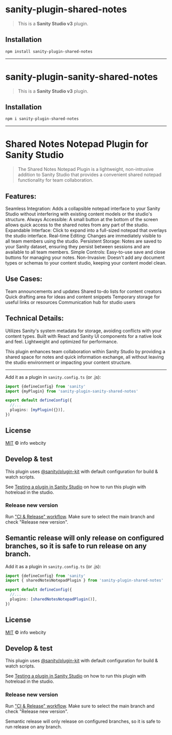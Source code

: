 # sanity-plugin-shared-notes

> This is a **Sanity Studio v3** plugin.

## Installation

```sh
npm install sanity-plugin-shared-notes
```

---
# sanity-plugin-sanity-shared-notes

> This is a **Sanity Studio v3** plugin.

## Installation

```sh
npm i sanity-plugin-shared-notes
```
---

# Shared Notes Notepad Plugin for Sanity Studio
> The Shared Notes Notepad Plugin is a lightweight, non-intrusive addition to Sanity Studio that provides a convenient shared notepad functionality for team collaboration.

## Features:
Seamless Integration: Adds a collapsible notepad interface to your Sanity Studio without interfering with existing content models or the studio's structure.
Always Accessible: A small button at the bottom of the screen allows quick access to the shared notes from any part of the studio.
Expandable Interface: Click to expand into a full-sized notepad that overlays the studio interface.
Real-time Editing: Changes are immediately visible to all team members using the studio.
Persistent Storage: Notes are saved to your Sanity dataset, ensuring they persist between sessions and are available to all team members.
Simple Controls: Easy-to-use save and close buttons for managing your notes.
Non-Invasive: Doesn't add any document types or schemas to your content studio, keeping your content model clean.

## Use Cases:
Team announcements and updates
Shared to-do lists for content creators
Quick drafting area for ideas and content snippets
Temporary storage for useful links or resources
Communication hub for studio users

## Technical Details:
Utilizes Sanity's system metadata for storage, avoiding conflicts with your content types.
Built with React and Sanity UI components for a native look and feel.
Lightweight and optimized for performance.

This plugin enhances team collaboration within Sanity Studio by providing a shared space for notes and quick information exchange, all without leaving the studio environment or impacting your content structure.

---

Add it as a plugin in `sanity.config.ts` (or .js):

```ts
import {defineConfig} from 'sanity'
import {myPlugin} from 'sanity-plugin-sanity-shared-notes'

export default defineConfig({
  //...
  plugins: [myPlugin({})],
})
```

## License

[MIT](LICENSE) © info webcity

## Develop & test

This plugin uses [@sanity/plugin-kit](https://github.com/sanity-io/plugin-kit)
with default configuration for build & watch scripts.

See [Testing a plugin in Sanity Studio](https://github.com/sanity-io/plugin-kit#testing-a-plugin-in-sanity-studio)
on how to run this plugin with hotreload in the studio.


### Release new version

Run ["CI & Release" workflow](https://github.com/webcitydotdev/sanity-shared-notes/actions/workflows/main.yml).
Make sure to select the main branch and check "Release new version".

Semantic release will only release on configured branches, so it is safe to run release on any branch.
---

Add it as a plugin in `sanity.config.ts` (or .js):

```ts
import {defineConfig} from 'sanity'
import { sharedNotesNotepadPlugin } from 'sanity-plugin-shared-notes'

export default defineConfig({
  //...
  plugins: [sharedNotesNotepadPlugin()],
})
```

## License

[MIT](LICENSE) © info webcity

## Develop & test

This plugin uses [@sanity/plugin-kit](https://github.com/sanity-io/plugin-kit)
with default configuration for build & watch scripts.

See [Testing a plugin in Sanity Studio](https://github.com/sanity-io/plugin-kit#testing-a-plugin-in-sanity-studio)
on how to run this plugin with hotreload in the studio.


### Release new version

Run ["CI & Release" workflow](https://github.com/webcitydotdev/sanity-shared-notes/actions/workflows/main.yml).
Make sure to select the main branch and check "Release new version".

Semantic release will only release on configured branches, so it is safe to run release on any branch.

